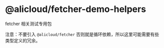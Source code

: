 @alicloud/fetcher-demo-helpers
===

fetcher 相关测试专用包

注意：不要引入 `@alicloud/fetcher` 否则就是循环依赖，所以这里可能需要有些类型定义的冗余。
